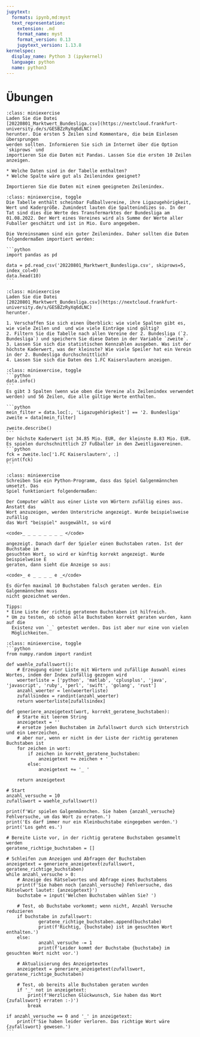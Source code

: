 ```yaml
---
jupytext:
  formats: ipynb,md:myst
  text_representation:
    extension: .md
    format_name: myst
    format_version: 0.13
    jupytext_version: 1.13.8
kernelspec:
  display_name: Python 3 (ipykernel)
  language: python
  name: python3
---
```


# Übungen

```{admonition} Übung 10.1
:class: miniexercise
Laden Sie die Datei
[20220801_Marktwert_Bundesliga.csv](https://nextcloud.frankfurt-university.de/s/GESBZzRyXq6dLNC)
herunter. Die ersten 5 Zeilen sind Kommentare, die beim Einlesen übersprungen
werden sollten. Informieren Sie sich im Internet über die Option `skiprows` und
importieren Sie die Daten mit Pandas. Lassen Sie die ersten 10 Zeilen anzeigen.

* Welche Daten sind in der Tabelle enthalten?
* Welche Spalte wäre gut als Zeilenindex geeignet? 

Importieren Sie die Daten mit einem geeigneten Zeilenindex.
```

````{admonition} Lösung
:class: miniexercise, toggle
Die Tabelle enthält scheinbar Fußballvereine, ihre Ligazugehörigkeit, Wert und Kadergröße. Zumindest lauten die Spaltenindizes so. In der Tat sind dies die Werte des Transfermarktes der Bundesliga am 01.08.2022. Der Wert eines Vereines wird als Summe der Werte aller Fuballer geschätzt und ist in Mio. Euro angegeben.

Die Vereinsnamen sind ein guter Zeilenindex. Daher sollten die Daten folgendermaßen importiert werden:

```python
import pandas as pd

data = pd.read_csv('20220801_Marktwert_Bundesliga.csv', skiprows=5, index_col=0)
data.head(10)
```
````

```{admonition} Übung 10.2
:class: miniexercise
Laden Sie die Datei
[20220801_Marktwert_Bundesliga.csv](https://nextcloud.frankfurt-university.de/s/GESBZzRyXq6dLNC)
herunter. 

1. Verschaffen Sie sich einen Überblick: wie viele Spalten gibt es, wie viele Zeilen und  und wie viele Einträge sind gültig?
2. Filtern Sie die Tabelle nach allen Vereine der 2. Bundesliga (`2. Bundesliga`) und speichern Sie diese Daten in der Variable `zweite`.
3. Lassen Sie sich die statistischen Kennzahlen ausgeben. Was ist der höchste Kaderwert, was der kleinste? Wie viele Speiler hat ein Verein in der 2. Bundesliga durchschnittlich?
4. Lassen Sie sich die Daten des 1.FC Kaiserslautern anzeigen. 
```

````{admonition} Lösung
:class: miniexercise, toggle
```python
data.info()
```
Es gibt 3 Spalten (wenn wie oben die Vereine als Zeilenindex verwendet werden) und 56 Zeilen, die alle gültige Werte enthalten.

```python
mein_filter = data.loc[:, 'Ligazugehörigkeit'] == '2. Bundesliga'
zweite = data[mein_filter]

zweite.describe()
```
Der höchste Kaderwert ist 34.85 Mio. EUR, der kleinste 8.83 Mio. EUR. Es spielen durchschnittlich 27 Fußballer in den Zweitligavereinen.
```python
fck = zweite.loc['1.FC Kaiserslautern', :]
print(fck)
```
````

```{admonition} Übung 10.3
:class: miniexercise
Schreiben Sie ein Python-Programm, dass das Spiel Galgenmännchen umsetzt. Das
Spiel funktioniert folgendermaßen:

Der Computer wählt aus einer Liste von Wörtern zufällig eines aus. Anstatt das
Wort anzuzeigen, werden Unterstriche angezeigt. Wurde beispielsweise zufällig
das Wort "beispiel" ausgewählt, so wird 

<code>_ _ _ _ _ _ _ _ </code>

angezeigt. Danach darf der Spieler einen Buchstaben raten. Ist der Buchstabe im
gesuchten Wort, so wird er künftig korrekt angezeigt. Wurde beispielweise E
geraten, dann sieht die Anzeige so aus:

<code>_ e _ _ _ _ e _</code>

Es dürfen maximal 10 Buchstaben falsch geraten werden. Ein Galgenmännchen muss
nicht gezeichnet werden.

Tipps:
* Eine Liste der richtig geratenen Buchstaben ist hilfreich.
* Um zu testen, ob schon alle Buchstaben korrekt geraten wurden, kann auf die
  Existenz von `_` getestet werden. Das ist aber nur eine von vielen
  Möglichkeiten.
```

````{admonition} Lösung
:class: miniexercise, toggle
```python
from numpy.random import randint

def waehle_zufallswort():
    # Erzeugung einer Liste mit Wörtern und zufällige Auswahl eines Wortes, indem der Index zufällig gezogen wird
    woerterliste = ['python', 'matlab', 'cplusplus', 'java', 'javascript', 'ruby', 'perl', 'swift', 'golang', 'rust']
    anzahl_woerter = len(woerterliste)
    zufallsindex = randint(anzahl_woerter)
    return woerterliste[zufallsindex]     

def generiere_anzeigetext(wort, korrekt_geratene_buchstaben):
    # Starte mit leerem String
    anzeigetext = ''
    # ersetze jeden Buchstaben im Zufallswort durch sich Unterstrich und ein Leerzeichen,
    # aber nur, wenn er nicht in der Liste der richtig geratenen Buchstaben ist
    for zeichen in wort:
        if zeichen in korrekt_geratene_buchstaben:
            anzeigetext += zeichen + ' '
        else:
            anzeigetext += '_ '

    return anzeigetext

# Start
anzahl_versuche = 10
zufallswort = waehle_zufallswort()

print(f'Wir spielen Galgenmännchen. Sie haben {anzahl_versuche} Fehlversuche, um das Wort zu erraten.')
print('Es darf immer nur ein Kleinbuchstabe eingegeben werden.')
print('Los geht es.')

# Bereite Liste vor, in der richtig geratene Buchstaben gesammelt werden
geratene_richtige_buchstaben = []

# Schleifen zum Anzeigen und Abfragen der Buchstaben
anzeigetext = generiere_anzeigetext(zufallswort, geratene_richtige_buchstaben)
while anzahl_versuche > 0:
    # Anzeige des Rätselwortes und Abfrage eines Buchstabens
    print(f'Sie haben noch {anzahl_versuche} Fehlversuche, das Rätselwort lautet: {anzeigetext}')
    buchstabe = input('Welchen Buchstaben wählen Sie? ')

    # Test, ob Buchstabe vorkommt; wenn nicht, Anzahl Versuche reduzieren
    if buchstabe in zufallswort:
            geratene_richtige_buchstaben.append(buchstabe)
            print(f'Richtig, {buchstabe} ist im gesuchten Wort enthalten.')
    else:
            anzahl_versuche -= 1
            print(f'Leider kommt der Buchstabe {buchstabe} im gesuchten Wort nicht vor.')

    # Aktualisierung des Anzeigetextes
    anzeigetext = generiere_anzeigetext(zufallswort, geratene_richtige_buchstaben)
   
    # Test, ob bereits alle Buchstaben geraten wurden
    if '_' not in anzeigetext:
        print(f'Herzlichen Glückwunsch, Sie haben das Wort {zufallswort} erraten :-)')
        break

if anzahl_versuche == 0 and '_' in anzeigetext:
    print(f'Sie haben leider verloren. Das richtige Wort wäre {zufallswort} gewesen.') 
```
````
